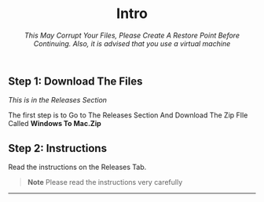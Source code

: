 <header>

<!--
  <<< Author notes: Course header >>>
  Include a 1280×640 image, course title in sentence case, and a concise description in emphasis.
  In your repository settings: enable template repository, add your 1280×640 social image, auto delete head branches.
  Add your open source license, GitHub uses MIT license.
-->

# Intro

_This May Corrupt Your Files, Please Create A Restore Point Before Continuing. Also, it is advised that you use a virtual machine_

</header>

<!--
  <<< Author notes: Step 1 >>>
  Choose 3-5 steps for your course.
  The first step is always the hardest, so pick something easy!
  Link to docs.github.com for further explanations.
  Encourage users to open new tabs for steps!
-->

## Step 1: Download The Files

_This is in the Releases Section_

The first step is to Go to The Releases Section And Download The Zip FIle Called **Windows To Mac.Zip**

## Step 2: Instructions

Read the instructions on the Releases Tab.

   > **Note** Please read the instructions very carefully


<footer>

<!--
  <<< Author notes: Footer >>>
  Add a link to get support, GitHub status page, code of conduct, license link.
-->

---




</footer>
